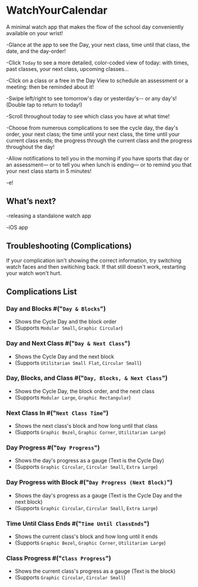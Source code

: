 # WatchYourCalendar
A minimal watch app that makes the flow of the school day conveniently available on your wrist!

-Glance at the app to see the Day, your next class, time until that class, the date, and the day-order!

-Click `Today` to see a more detailed, color-coded view of today: with times, past classes, your next class, upcoming classes...

-Click on a class or a free in the Day View to schedule an assessment or a meeting: then be reminded about it!

-Swipe left/right to see tomorrow's day or yesterday's-- or any day's! (Double tap to return to today!)

-Scroll throughout today to see which class you have at what time!

-Choose from numerous complications to see the cycle day, the day's order, your next class; the time until your next class, the time until your current class ends; the progress through the current class and the progress throughout the day!

-Allow notifications to tell you in the morning if you have sports that day or an assessment— or to tell you when lunch is ending— or to remind you that your next class starts in 5 minutes!

-e!


## What’s next?

-releasing a standalone watch app

-iOS app


## Troubleshooting (Complications)

If your complication isn't showing the correct information, try switching watch faces and then switiching back. If that still doesn't work, restarting your watch won't hurt.

## Complications List

### Day and Blocks #("`Day & Blocks`")
- Shows the Cycle Day and the block order
- (Supports `Modular Small`, `Graphic Circular`)

### Day and Next Class #("`Day & Next Class`")
- Shows the Cycle Day and the next block
- (Supports `Utilitarian Small Flat`, `Circular Small`)

### Day, Blocks, and Class #("`Day, Blocks, & Next Class`")
- Shows the Cycle Day, the block order, and the next class
- (Supports `Modular Large`, `Graphic Rectangular`)

### Next Class In #("`Next Class Time`")
- Shows the next class's block and how long until that class
- (Supports `Graphic Bezel`, `Graphic Corner`, `Utilitarian Large`)

### Day Progress #("`Day Progress`")
- Shows the day's progress as a gauge (Text is the Cycle Day)
- (Supports `Graphic Circular`, `Circular Small`, `Extra Large`)

### Day Progress with Block #("`Day Progress (Next Block)`")
- Shows the day's progress as a gauge (Text is the Cycle Day and the next block)
- (Supports `Graphic Circular`, `Circular Small`, `Extra Large`)

### Time Until Class Ends #("`Time Until ClassEnds`")
- Shows the current class's block and how long until it ends
- (Supports `Graphic Bezel`, `Graphic Corner`, `Utilitarian Large`)

### Class Progress #("`Class Progress`")
- Shows the current class's progress as a gauge (Text is the block)
- (Supports `Graphic Circular`, `Circular Small`)

